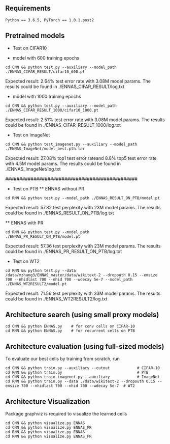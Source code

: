 
## Requirements
```
Python == 3.6.5, PyTorch == 1.0.1.post2
```


## Pretrained models

* Test on CIFAR10

* model with 600 training epochs
```
cd CNN && python test.py --auxiliary --model_path ./ENNAS_CIFAR_RESULT/cifar10_600.pt
```
Expected result: 2.64% test error rate with 3.08M model params.
The results could be found in ./ENNAS_CIFAR_RESULT/log.txt


* model with 1000 training epochs
```
cd CNN && python test.py --auxiliary --model_path ./ENNAS_CIFAR_RESULT_1000/cifar10_1000.pt

```
Expected result: 2.51% test error rate with 3.08M  model params.
The results could be found in ./ENNAS_CIFAR_RESULT_1000/log.txt

* Test on ImageNet
```
cd CNN && python test_imagenet.py --auxiliary --model_path ./ENNAS_ImageNet/model_best.pth.tar

```
Expected result: 27.08% top1 test error rateand 8.8% top5 test error rate  with 4.5M  model params.
The results could be found in ./ENNAS_ImageNet/log.txt


###############################################
* Test on PTB
** ENNAS without PR
```
cd RNN && python test.py --model_path ./ENNAS_RESULT_ON_PTB/model.pt
```
Expected result: 57.82 test perplexity with 23M model params.
The results could be found in ./ENNAS_RESULT_ON_PTB/log.txt

** ENNAS with PR
```
cd RNN && python test.py --model_path ./ENNAS_PR_RESULT_ON_PTB/model.pt
```
Expected result: 57.36 test perplexity with 23M model params.
The results could be found in ./ENNAS_PR_RESULT_ON_PTB/log.txt


* Test on WT2
```
cd RNN && python test.py --data /data/mzhang3/ENNAS_master/data/wikitext-2 --dropouth 0.15 --emsize 700 --nhidlast 700 --nhid 700 --wdecay 5e-7 --model_path ./ENNAS_WT2RESULT2/model.pt
```
Expected result: 71.56 test perplexity with 33M model params.
The results could be found in ./ENNAS_WT2RESULT2/log.txt


## Architecture search (using small proxy models)

```
cd CNN && python ENNAS.py    # for conv cells on CIFAR-10
cd RNN && python ENNAS.py    # for recurrent cells on PTB
```

## Architecture evaluation (using full-sized models)

To evaluate our best cells by training from scratch, run
```
cd CNN && python train.py --auxiliary --cutout            # CIFAR-10
cd RNN && python train.py                                 # PTB
cd CNN && python train_imagenet.py --auxiliary            # ImageNet
cd RNN && python train.py --data ./data/wikitext-2 --dropouth 0.15 --emsize 700 --nhidlast 700 --nhid 700 --wdecay 5e-7  # WT2
```

## Architecture Visualization

Package graphviz is required to visualize the learned cells
```
cd CNN && python visualize.py ENNAS
cd CNN && python visualize.py ENNAS_PR
cd RNN && python visualize.py ENNAS
cd RNN && python visualize.py ENNAS_PR
```

